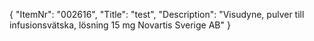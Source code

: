 {
  "ItemNr": "002616",
  "Title": "test",
  "Description": "Visudyne, pulver till infusionsvätska, lösning 15 mg Novartis Sverige AB"
}